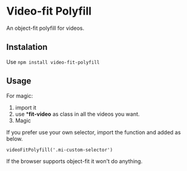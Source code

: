 # Video-fit Polyfill
An object-fit polyfill for videos.

## Instalation
Use
`npm install video-fit-polyfill`

## Usage
For magic:
1. import it
2. use ***fit-video** as class in all the videos you want.
3. Magic

If you prefer use your own selector, import the function and added as below.

`videoFitPolyfill('.mi-custom-selector')`

If the browser supports object-fit it won't do anything.
